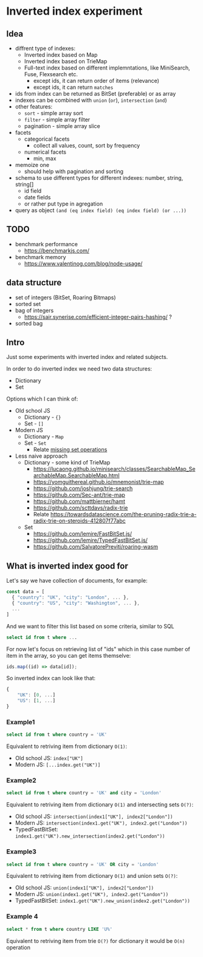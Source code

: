 # Inverted index experiment

## Idea

- diffrent type of indexes:
  - Inverted index based on Map
  - Inverted index based on TrieMap
  - Full-text index based on different implemntations, like MiniSearch, Fuse, Flexsearch etc.
    - except ids, it can return order of items (relevance)
    - except ids, it can return `matches` 
- ids from index can be returned as BitSet (preferable) or as array
- indexes can be combined with `union` (`or`), `intersection` (`and`)
- other features: 
  - `sort` - simple array sort
  - `filter` - simple array filter
  - pagination - simple array slice
- facets
  - categorical facets
    - collect all values, count, sort by frequency
  - numerical facets
    - min, max
- memoize one
  - should help with pagination and sorting
- schema to use different types for different indexes: number, string, string[]
  - id field
  - date fields
  - or rather put type in agregation
- query as object `(and (eq index field) (eq index field) (or ...))`

## TODO

- benchmark performance
  - https://benchmarkjs.com/
- benchmark memory
  - https://www.valentinog.com/blog/node-usage/

## data structure

- set of integers (BitSet, Roaring Bitmaps)
- sorted set
- bag of integers
  - https://sair.synerise.com/efficient-integer-pairs-hashing/ ?
- sorted bag

## Intro

Just some experiments with inverted index and related subjects.

In order to do inverted index we need two data structures:

- Dictionary
- Set

Options which I can think of:

- Old school JS
  - Dictionary - `{}`
  - Set - `[]`
- Modern JS
  - Dictionary - `Map`
  - Set - `Set`
    - Relate [missing set operations](https://exploringjs.com/impatient-js/ch_sets.html#missing-set-operations)
- Less naive approach
  - Dictionary - some kind of TrieMap
    - https://lucaong.github.io/minisearch/classes/SearchableMap_SearchableMap.SearchableMap.html
    - https://yomguithereal.github.io/mnemonist/trie-map
    - https://github.com/joshjung/trie-search
    - https://github.com/Sec-ant/trie-map
    - https://github.com/mattbierner/hamt
    - https://github.com/scttdavs/radix-trie
    - Relate https://towardsdatascience.com/the-pruning-radix-trie-a-radix-trie-on-steroids-412807f77abc
  - Set
    - https://github.com/lemire/FastBitSet.js/
    - https://github.com/lemire/TypedFastBitSet.js/
    - https://github.com/SalvatorePreviti/roaring-wasm

## What is inverted index good for

Let's say we have collection of documents, for example:

```js
const data = [
  { "country": "UK", "city": "London", ... },
  { "country": "US", "city": "Washington", ... },
  ...
]
```

And we want to filter this list based on some criteria, similar to SQL

```sql
select id from t where ...
```

For now let's focus on retrieving list of "ids" which in this case number of item in the array, so you can get items themselve:

```js
ids.map((id) => data[id]);
```

So inverted index can look like that:

```js
{
    "UK": [0, ...]
    "US": [1, ...]
}
```

### Example1

```sql
select id from t where country = 'UK'
```

Equivalent to retriving item from dictionary `O(1)`:

- Old school JS: `index["UK"]`
- Modern JS: `[...index.get("UK")]`

### Example2

```sql
select id from t where country = 'UK' and city = 'London'
```

Equivalent to retriving item from dictionary `O(1)` and intersecting sets `O(?)`:

- Old school JS: `intersection(index1["UK"], index2["London"])`
- Modern JS: `intersection(index1.get("UK"), index2.get("London"))`
- TypedFastBitSet: `index1.get("UK").new_intersection(index2.get("London"))`

### Example3

```sql
select id from t where country = 'UK' OR city = 'London'
```

Equivalent to retriving item from dictionary `O(1)` and union sets `O(?)`:

- Old school JS: `union(index1["UK"], index2["London"])`
- Modern JS: `union(index1.get("UK"), index2.get("London"))`
- TypedFastBitSet: `index1.get("UK").new_union(index2.get("London"))`

### Example 4

```sql
select * from t where country LIKE 'U%'
```

Equivalent to retriving item from trie `O(?)` for dictionary it would be `O(n)` operation
